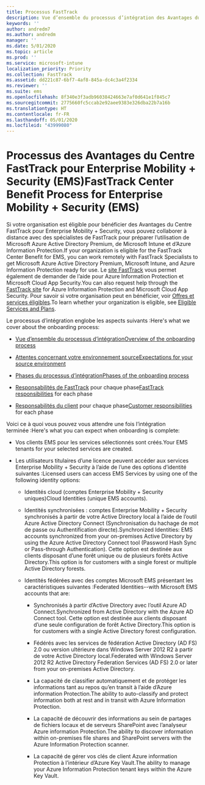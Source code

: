 ```yaml
---
title: Processus FastTrack
description: Vue d’ensemble du processus d’intégration des Avantages du Centre FastTrack
keywords: ''
author: andredm7
ms.author: andredm
manager: ''
ms.date: 5/01/2020
ms.topic: article
ms.prod: ''
ms.service: microsoft-intune
localization_priority: Priority
ms.collection: FastTrack
ms.assetid: dd221c87-6bf7-4af8-845a-dc4c3a4f2334
ms.reviewer: ''
ms.suite: ems
ms.openlocfilehash: 8f340e3f3adb96038424663e7af0d641e1f845c7
ms.sourcegitcommit: 2775660fc5ccab2e92aee9383e326dba22b7a16b
ms.translationtype: HT
ms.contentlocale: fr-FR
ms.lasthandoff: 05/01/2020
ms.locfileid: "43999080"
---
```

# <a name="fasttrack-center-benefit-process-for-enterprise-mobility--security-ems"></a><span data-ttu-id="bacfe-103">Processus des Avantages du Centre FastTrack pour Enterprise Mobility + Security (EMS)</span><span class="sxs-lookup"><span data-stu-id="bacfe-103">FastTrack Center Benefit Process for Enterprise Mobility + Security (EMS)</span></span>
<span data-ttu-id="bacfe-104">Si votre organisation est éligible pour bénéficier des Avantages du Centre FastTrack pour Enterprise Mobility + Security, vous pouvez collaborer à distance avec des spécialistes de FastTrack pour préparer l’utilisation de Microsoft Azure Active Directory Premium, de Microsoft Intune et d’Azure Information Protection.</span><span class="sxs-lookup"><span data-stu-id="bacfe-104">If your organization is eligible for the FastTrack Center Benefit for EMS, you can work remotely with FastTrack Specialists to get Microsoft Azure Active Directory Premium, Microsoft Intune, and Azure Information Protection ready for use.</span></span> <span data-ttu-id="bacfe-105">Le [site FastTrack](https://www.microsoft.com/fasttrack/microsoft-365/ems) vous permet également de demander de l’aide pour Azure Information Protection et Microsoft Cloud App Security.</span><span class="sxs-lookup"><span data-stu-id="bacfe-105">You can also request help through the [FastTrack site](https://www.microsoft.com/fasttrack/microsoft-365/ems) for Azure Information Protection and Microsoft Cloud App Security.</span></span> <span data-ttu-id="bacfe-106">Pour savoir si votre organisation peut en bénéficier, voir [Offres et services éligibles](M365-eligible-services-and-plans.md).</span><span class="sxs-lookup"><span data-stu-id="bacfe-106">To learn whether your organization is eligible, see [Eligible Services and Plans](M365-eligible-services-and-plans.md).</span></span>


<span data-ttu-id="bacfe-107">Le processus d’intégration englobe les aspects suivants :</span><span class="sxs-lookup"><span data-stu-id="bacfe-107">Here's what we cover about the onboarding process:</span></span>

-   [<span data-ttu-id="bacfe-108">Vue d’ensemble du processus d’intégration</span><span class="sxs-lookup"><span data-stu-id="bacfe-108">Overview of the onboarding process</span></span>](EMS-fasttrack-benefit-overview.md)

-   [<span data-ttu-id="bacfe-109">Attentes concernant votre environnement source</span><span class="sxs-lookup"><span data-stu-id="bacfe-109">Expectations for your source environment</span></span>](EMS-source-environment-expectations.md)

-   [<span data-ttu-id="bacfe-110">Phases du processus d’intégration</span><span class="sxs-lookup"><span data-stu-id="bacfe-110">Phases of the onboarding process</span></span>](EMS-onboarding-phases.md)

-   <span data-ttu-id="bacfe-111">[Responsabilités de FastTrack](EMS-fasttrack-responsibilities.md) pour chaque phase</span><span class="sxs-lookup"><span data-stu-id="bacfe-111">[FastTrack responsibilities](EMS-fasttrack-responsibilities.md) for each phase</span></span>

-   <span data-ttu-id="bacfe-112">[Responsabilités du client](EMS-your-responsibilities.md) pour chaque phase</span><span class="sxs-lookup"><span data-stu-id="bacfe-112">[Customer responsibilities](EMS-your-responsibilities.md) for each phase</span></span>

<span data-ttu-id="bacfe-113">Voici ce à quoi vous pouvez vous attendre une fois l’intégration terminée :</span><span class="sxs-lookup"><span data-stu-id="bacfe-113">Here's what you can expect when onboarding is complete:</span></span>

-   <span data-ttu-id="bacfe-114">Vos clients EMS pour les services sélectionnés sont créés.</span><span class="sxs-lookup"><span data-stu-id="bacfe-114">Your EMS tenants for your selected services are created.</span></span>

-   <span data-ttu-id="bacfe-115">Les utilisateurs titulaires d’une licence peuvent accéder aux services Enterprise Mobility + Security à l’aide de l’une des options d’identité suivantes :</span><span class="sxs-lookup"><span data-stu-id="bacfe-115">Licensed users can access EMS Services by using one of the following identity options:</span></span>

    -   <span data-ttu-id="bacfe-116">Identités cloud (comptes Enterprise Mobility + Security uniques)</span><span class="sxs-lookup"><span data-stu-id="bacfe-116">Cloud Identities (unique EMS accounts).</span></span>

    -   <span data-ttu-id="bacfe-117">Identités synchronisées : comptes Enterprise Mobility + Security synchronisés à partir de votre Active Directory local à l’aide de l’outil Azure Active Directory Connect (Synchronisation du hachage de mot de passe ou Authentification directe).</span><span class="sxs-lookup"><span data-stu-id="bacfe-117">Synchronized Identities: EMS accounts synchronized from your on-premises Active Directory by using the Azure Active Directory Connect tool (Password Hash Sync or Pass-through Authentication).</span></span> <span data-ttu-id="bacfe-118">Cette option est destinée aux clients disposant d’une forêt unique ou de plusieurs forêts Active Directory.</span><span class="sxs-lookup"><span data-stu-id="bacfe-118">This option is for customers with a single forest or multiple Active Directory forests.</span></span>

    -   <span data-ttu-id="bacfe-119">Identités fédérées avec des comptes Microsoft EMS présentant les caractéristiques suivantes :</span><span class="sxs-lookup"><span data-stu-id="bacfe-119">Federated Identities--with Microsoft EMS accounts that are:</span></span>

        -   <span data-ttu-id="bacfe-120">Synchronisés à partir d’Active Directory avec l’outil Azure AD Connect.</span><span class="sxs-lookup"><span data-stu-id="bacfe-120">Synchronized from Active Directory with the Azure AD Connect tool.</span></span> <span data-ttu-id="bacfe-121">Cette option est destinée aux clients disposant d’une seule configuration de forêt Active Directory.</span><span class="sxs-lookup"><span data-stu-id="bacfe-121">This option is for customers with a single Active Directory forest configuration.</span></span>

        -   <span data-ttu-id="bacfe-122">Fédérés avec les services de fédération Active Directory (AD FS) 2.0 ou version ultérieure dans Windows Server 2012 R2 à partir de votre Active Directory local.</span><span class="sxs-lookup"><span data-stu-id="bacfe-122">Federated with Windows Server 2012 R2 Active Directory Federation Services (AD FS) 2.0 or later from your on-premises Active Directory.</span></span>

        -   <span data-ttu-id="bacfe-123">La capacité de classifier automatiquement et de protéger les informations tant au repos qu’en transit à l’aide d’Azure information Protection.</span><span class="sxs-lookup"><span data-stu-id="bacfe-123">The ability to auto-classify and protect information both at rest and in transit with Azure Information Protection.</span></span> 

        -   <span data-ttu-id="bacfe-124">La capacité de découvrir des informations au sein de partages de fichiers locaux et de serveurs SharePoint avec l’analyseur Azure information Protection.</span><span class="sxs-lookup"><span data-stu-id="bacfe-124">The ability to discover information within on-premises file shares and SharePoint servers with the Azure Information Protection scanner.</span></span> 

        -   <span data-ttu-id="bacfe-125">La capacité de gérer vos clés de client Azure information Protection à l’intérieur d’Azure Key Vault.</span><span class="sxs-lookup"><span data-stu-id="bacfe-125">The ability to manage your Azure Information Protection tenant keys within the Azure Key Vault.</span></span> 

